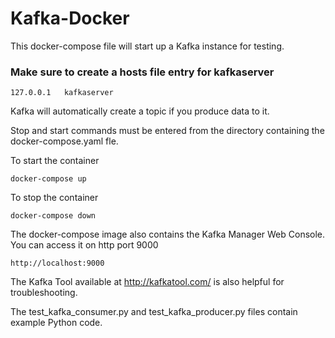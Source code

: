 # Kafka-Docker
This docker-compose file will start up a Kafka instance for testing.

### Make sure to create a hosts file entry for kafkaserver

```
127.0.0.1	kafkaserver
```

Kafka will automatically create a topic if you produce data to it.

Stop and start commands must be entered from the directory containing the docker-compose.yaml fle.

To start the container
``` 
docker-compose up 
```

To stop the container
```
docker-compose down
```


The docker-compose image also contains the Kafka Manager Web Console. You can access it on http port 9000

```
http://localhost:9000
```

The Kafka Tool available at http://kafkatool.com/ is also helpful for troubleshooting.

The test_kafka_consumer.py and test_kafka_producer.py files contain example Python code.